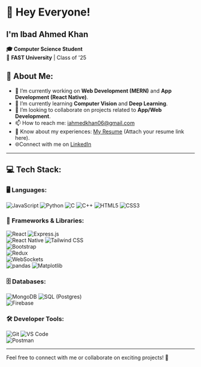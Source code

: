 # 👋 Hey Everyone!  
## I'm **Ibad Ahmed Khan**  

**🎓 Computer Science Student**  
📍 **FAST University** | Class of '25  




## 💫 About Me:  
- 🔭 I’m currently working on **Web Development (MERN)** and **App Development (React Native)**.  
- 🌱 I’m currently learning **Computer Vision** and **Deep Learning**.  
- 👯 I’m looking to collaborate on projects related to **App/Web Development**.  
- 📫 How to reach me: [iahmedkhan06@gmail.com](mailto:iahmedkhan06@gmail.com)  
- 📄 Know about my experiences: [My Resume](#) (Attach your resume link here).  
- 🌐Connect with me on [LinkedIn](https://linkedin.com/in/ibad-khan-51442993)    

---

## 💻 Tech Stack:  

### 🖥️ Languages:  
![JavaScript](https://img.shields.io/badge/-JavaScript-F7DF1E?logo=javascript&logoColor=black) 
![Python](https://img.shields.io/badge/-Python-3776AB?logo=python&logoColor=white) 
![C](https://img.shields.io/badge/-C-A8B9CC?logo=c&logoColor=black) 
![C++](https://img.shields.io/badge/-C++-00599C?logo=c%2B%2B&logoColor=white) 
![HTML5](https://img.shields.io/badge/-HTML5-E34F26?logo=html5&logoColor=white) 
![CSS3](https://img.shields.io/badge/-CSS3-1572B6?logo=css3&logoColor=white)  

### 🔧 Frameworks & Libraries:  
![React](https://img.shields.io/badge/-React-61DAFB?logo=react&logoColor=black) 
![Express.js](https://img.shields.io/badge/-Express.js-000000?logo=express&logoColor=white)  
![React Native](https://img.shields.io/badge/-React%20Native-61DAFB?logo=react&logoColor=black) 
![Tailwind CSS](https://img.shields.io/badge/-Tailwind%20CSS-06B6D4?logo=tailwindcss&logoColor=white)  
![Bootstrap](https://img.shields.io/badge/-Bootstrap-7952B3?logo=bootstrap&logoColor=white)  
![Redux](https://img.shields.io/badge/-Redux-764ABC?logo=redux&logoColor=white)  
![WebSockets](https://img.shields.io/badge/-WebSockets-000000?logo=websocket&logoColor=white)  
![pandas](https://img.shields.io/badge/-pandas-150458?logo=pandas&logoColor=white) 
![Matplotlib](https://img.shields.io/badge/-Matplotlib-3776AB?logo=python&logoColor=white)  

### 🗄️ Databases:  
![MongoDB](https://img.shields.io/badge/-MongoDB-47A248?logo=mongodb&logoColor=white) 
![SQL (Postgres)](https://img.shields.io/badge/-PostgreSQL-4169E1?logo=postgresql&logoColor=white)  
![Firebase](https://img.shields.io/badge/-Firebase-FFCA28?logo=firebase&logoColor=black)  

### 🛠️ Developer Tools:  
![Git](https://img.shields.io/badge/-Git-F05032?logo=git&logoColor=white) 
![VS Code](https://img.shields.io/badge/-VS%20Code-007ACC?logo=visualstudiocode&logoColor=white)  
![Postman](https://img.shields.io/badge/-Postman-FF6C37?logo=postman&logoColor=white)  

---

Feel free to connect with me or collaborate on exciting projects! 🚀  
